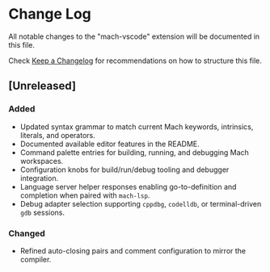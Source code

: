 # Change Log

All notable changes to the "mach-vscode" extension will be documented in this file.

Check [Keep a Changelog](http://keepachangelog.com/) for recommendations on how to structure this file.

## [Unreleased]

### Added
- Updated syntax grammar to match current Mach keywords, intrinsics, literals, and operators.
- Documented available editor features in the README.
- Command palette entries for building, running, and debugging Mach workspaces.
- Configuration knobs for build/run/debug tooling and debugger integration.
- Language server helper responses enabling go-to-definition and completion when paired with `mach-lsp`.
- Debug adapter selection supporting `cppdbg`, `codelldb`, or terminal-driven `gdb` sessions.

### Changed
- Refined auto-closing pairs and comment configuration to mirror the compiler.